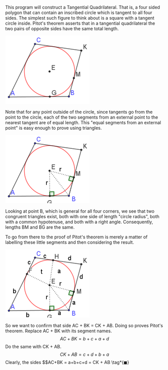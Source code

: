 This program will construct a Tangential Quadrilateral.  That is, a four sided polygon that can contain an inscribed circle which is tangent to all four sides.  The simplest such figure to think about is a square with a tangent circle inside.
Pitot's theorem asserts that in a tangential quadrilateral the two pairs of opposite sides have the same total length.

![alt text](GeneralQuad.png)

Note that for any point outside of the circle, since tangents go from the point to the circle, each of the two segments from an external point to the nearest tangent are of equal length. This "equal segments from an external point" is easy enough to prove using triangles.

![alt text](GeneralQuad2.png)

Looking at point B, which is general for all four corners, we see that two congruent triangles exist, both with one side of length "circle radius", both with a common hypotenuse, and both with a right angle.  Consequently, lengths BM and BG are the same.

To go from there to the proof of Pitot's theorem is merely a matter of labelling these little segments and then considering the result.

![alt text](GeneralQuad3.png)

So we want to confirm that side AC + BK = CK + AB. Doing so proves Pitot's theorem.
Replace AC + BK with its segment names.
$$AC + BK = b+c+a+d$$
Do the same with CK + AB.
$$CK + AB = c+d+b+a$$
Clearly, the sides 
$$AC+BK = a+b+c+d = CK + AB \tag*{$\blacksquare$}